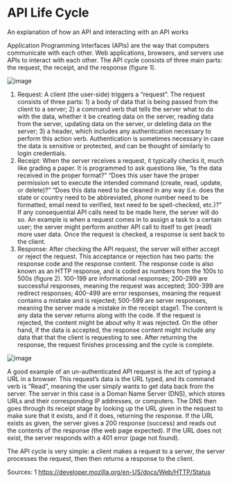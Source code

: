 # API Life Cycle
An explanation of how an API and interacting with an API works

Application Programming Interfaces (APIs) are the way that computers communicate with each other. Web applications, browsers, and servers use APIs to interact with each other. The API cycle consists of three main parts: the request, the receipt, and the response (figure 1).

![image](https://github.com/crunchmasterdeluxe/api_life_cycle/assets/83776204/dbdf2512-36fb-4f24-8856-50d930a49013)

1.	Request: A client (the user-side) triggers a “request”. The request consists of three parts: 1) a body of data that is being passed from the client to a server; 2) a command verb that tells the server what to do with the data, whether it be creating data on the server, reading data from the server, updating data on the server, or deleting data on the server; 3) a header, which includes any authentication necessary to perform this action verb. Authentication is sometimes necessary in case the data is sensitive or protected, and can be thought of similarly to login credentials. 
2.	Receipt: When the server receives a request, it typically checks it, much like grading a paper. It is programmed to ask questions like, “Is the data received in the proper format?” “Does this user have the proper permission set to execute the intended command (create, read, update, or delete)?” “Does this data need to be cleaned in any way (i.e. does the state or country need to be abbreviated, phone number need to be formatted, email need to verified, text need to be spell-checked, etc.)?” If any consequential API calls need to be made here, the server will do so. An example is when a request comes in to assign a task to a certain user; the server might perform another API call to itself to get (read) more user data. Once the request is checked, a response is sent back to the client.
3.	Response: After checking the API request, the server will either accept or reject the request. This acceptance or rejection has two parts: the response code and the response content. The response code is also known as an HTTP response, and is coded as numbers from the 100s to 500s (figure 2). 100-199 are informational responses; 200-299 are successful responses, meaning the request was accepted; 300-399 are redirect responses; 400-499 are error responses, meaning the request contains a mistake and is rejected; 500-599 are server responses, meaning the server made a mistake in the receipt stage1. The content is any data the server returns along with the code. If the request is rejected, the content might be about why it was rejected. On the other hand, if the data is accepted, the response content might include any data that that the client is requesting to see. After returning the response, the request finishes processing and the cycle is complete.

![image](https://github.com/crunchmasterdeluxe/api_life_cycle/assets/83776204/279a0931-3b96-41e9-b92c-9427c977c5a3)

A good example of an un-authenticated API request is the act of typing a URL in a browser. This request’s data is the URL typed, and its command verb is “Read”, meaning the user simply wants to get data back from the server. The server in this case is a Doman Name Server (DNS), which stores URLs and their corresponding IP addresses, or computers. The DNS then goes through its receipt stage by looking up the URL given in the request to make sure that it exists, and if it does, returning the response. If the URL exists as given, the server gives a 200 response (success) and reads out the contents of the response (the web page expected). If the URL does not exist, the server responds with a 401 error (page not found).

The API cycle is very simple: a client makes a request to a server, the server processes the request, then then returns a response to the client.


Sources: 
1 https://developer.mozilla.org/en-US/docs/Web/HTTP/Status
